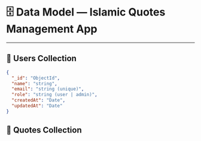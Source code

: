 # 🗄️ Data Model — Islamic Quotes Management App

---

## 📌 Users Collection

```json
{
  "_id": "ObjectId",
  "name": "string",
  "email": "string (unique)",
  "role": "string (user | admin)",
  "createdAt": "Date",
  "updatedAt": "Date"
}
```

## 📌 Quotes Collection
